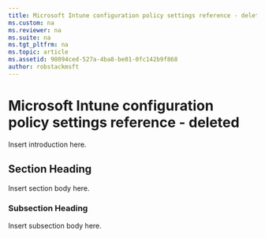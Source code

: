 ```yaml
---
title: Microsoft Intune configuration policy settings reference - deleted
ms.custom: na
ms.reviewer: na
ms.suite: na
ms.tgt_pltfrm: na
ms.topic: article
ms.assetid: 98094ced-527a-4ba8-be01-0fc142b9f868
author: robstackmsft
---
```

# Microsoft Intune configuration policy settings reference - deleted
Insert introduction here.

## Section Heading
Insert section body here.

### Subsection Heading
Insert subsection body here.


